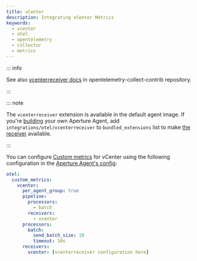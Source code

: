 ```yaml
---
title: vCenter
description: Integrating vCenter Metrics
keywords:
  - vcenter
  - otel
  - opentelemetry
  - collector
  - metrics
---
```


::: info

See also [vcenterreceiver docs][receiver] in opentelemetry-collect-contrib
repository.

:::

::: note

The `vcenterreceiver` extension is available in the default agent image. If
you're [building][build] your own Aperture Agent, add
`integrations/otel/vcenterreceiver` to `bundled_extensions` list to make [the
receiver][receiver] available.

:::

You can configure [Custom metrics][custom-metrics] for vCenter using the
following configuration in the [Aperture Agent's config][agent-config]:

```yaml
otel:
  custom_metrics:
    vcenter:
      per_agent_group: true
      pipeline:
        processors:
          - batch
        receivers:
          - vcenter
      processors:
        batch:
          send_batch_size: 10
          timeout: 10s
      receivers:
        vcenter: [vcenterreceiver configuration here]
```

[build]: /reference/aperturectl/build/agent/agent.md
[receiver]:
  https://github.com/open-telemetry/opentelemetry-collector-contrib/tree/main/receiver/vcenterreceiver
[custom-metrics]: /reference/configuration/agent.md#custom-metrics-config
[agent-config]: /reference/configuration/agent.md#agent-o-t-e-l-config
